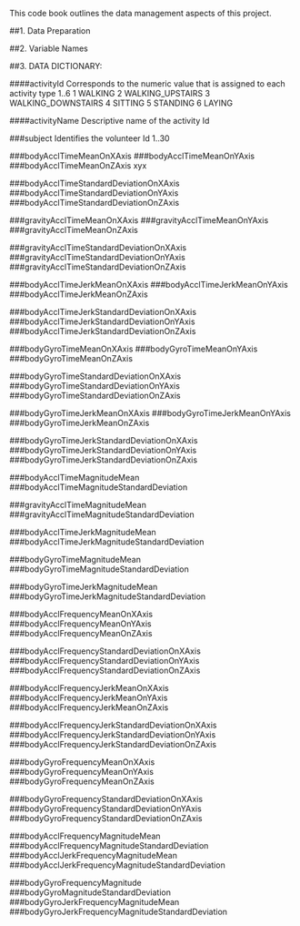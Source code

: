 This code book outlines the data management aspects of this project.

##1. Data Preparation

##2. Variable Names

##3. DATA DICTIONARY:

####activityId
Corresponds to the numeric value that is assigned to each activity type
1..6
1 WALKING
2 WALKING_UPSTAIRS
3 WALKING_DOWNSTAIRS
4 SITTING
5 STANDING
6 LAYING

####activityName
Descriptive name of the activity Id

###subject
Identifies the volunteer Id
1..30

###bodyAcclTimeMeanOnXAxis
###bodyAcclTimeMeanOnYAxis
###bodyAcclTimeMeanOnZAxis
xyx


###bodyAcclTimeStandardDeviationOnXAxis
###bodyAcclTimeStandardDeviationOnYAxis
###bodyAcclTimeStandardDeviationOnZAxis

###gravityAcclTimeMeanOnXAxis
###gravityAcclTimeMeanOnYAxis
###gravityAcclTimeMeanOnZAxis

###gravityAcclTimeStandardDeviationOnXAxis
###gravityAcclTimeStandardDeviationOnYAxis
###gravityAcclTimeStandardDeviationOnZAxis

###bodyAcclTimeJerkMeanOnXAxis
###bodyAcclTimeJerkMeanOnYAxis
###bodyAcclTimeJerkMeanOnZAxis

###bodyAcclTimeJerkStandardDeviationOnXAxis
###bodyAcclTimeJerkStandardDeviationOnYAxis
###bodyAcclTimeJerkStandardDeviationOnZAxis

###bodyGyroTimeMeanOnXAxis
###bodyGyroTimeMeanOnYAxis
###bodyGyroTimeMeanOnZAxis

###bodyGyroTimeStandardDeviationOnXAxis
###bodyGyroTimeStandardDeviationOnYAxis
###bodyGyroTimeStandardDeviationOnZAxis

###bodyGyroTimeJerkMeanOnXAxis
###bodyGyroTimeJerkMeanOnYAxis
###bodyGyroTimeJerkMeanOnZAxis

###bodyGyroTimeJerkStandardDeviationOnXAxis
###bodyGyroTimeJerkStandardDeviationOnYAxis
###bodyGyroTimeJerkStandardDeviationOnZAxis

###bodyAcclTimeMagnitudeMean
###bodyAcclTimeMagnitudeStandardDeviation

###gravityAcclTimeMagnitudeMean                   
###gravityAcclTimeMagnitudeStandardDeviation

###bodyAcclTimeJerkMagnitudeMean
###bodyAcclTimeJerkMagnitudeStandardDeviation

###bodyGyroTimeMagnitudeMean
###bodyGyroTimeMagnitudeStandardDeviation

###bodyGyroTimeJerkMagnitudeMean                  
###bodyGyroTimeJerkMagnitudeStandardDeviation

###bodyAcclFrequencyMeanOnXAxis
###bodyAcclFrequencyMeanOnYAxis                   
###bodyAcclFrequencyMeanOnZAxis

###bodyAcclFrequencyStandardDeviationOnXAxis
###bodyAcclFrequencyStandardDeviationOnYAxis      
###bodyAcclFrequencyStandardDeviationOnZAxis

###bodyAcclFrequencyJerkMeanOnXAxis
###bodyAcclFrequencyJerkMeanOnYAxis               
###bodyAcclFrequencyJerkMeanOnZAxis

###bodyAcclFrequencyJerkStandardDeviationOnXAxis
###bodyAcclFrequencyJerkStandardDeviationOnYAxis  
###bodyAcclFrequencyJerkStandardDeviationOnZAxis

###bodyGyroFrequencyMeanOnXAxis
###bodyGyroFrequencyMeanOnYAxis                   
###bodyGyroFrequencyMeanOnZAxis

###bodyGyroFrequencyStandardDeviationOnXAxis
###bodyGyroFrequencyStandardDeviationOnYAxis      
###bodyGyroFrequencyStandardDeviationOnZAxis

###bodyAcclFrequencyMagnitudeMean
###bodyAcclFrequencyMagnitudeStandardDeviation    
###bodyAcclJerkFrequencyMagnitudeMean
###bodyAcclJerkFrequencyMagnitudeStandardDeviation

###bodyGyroFrequencyMagnitude                     
###bodyGyroMagnitudeStandardDeviation
###bodyGyroJerkFrequencyMagnitudeMean
###bodyGyroJerkFrequencyMagnitudeStandardDeviation
